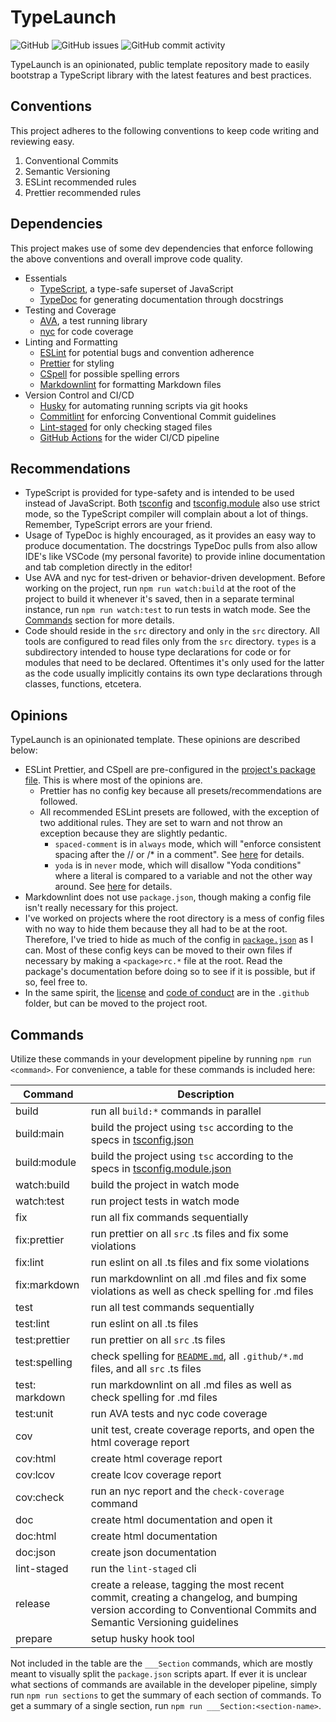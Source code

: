 # TypeLaunch

![GitHub](https://img.shields.io/github/license/ben-laird/typelaunch)
![GitHub issues](https://img.shields.io/github/issues-raw/ben-laird/typelaunch)
![GitHub commit activity](https://img.shields.io/github/commit-activity/m/ben-laird/typelaunch)

TypeLaunch is an opinionated, public template repository made to easily bootstrap a TypeScript library with the latest features and best practices.

## Conventions

This project adheres to the following conventions to keep code writing and reviewing easy.

1. Conventional Commits
2. Semantic Versioning
3. ESLint recommended rules
4. Prettier recommended rules

## Dependencies

This project makes use of some dev dependencies that enforce following the above conventions and overall improve code quality.

- Essentials
  - [TypeScript](https://www.typescriptlang.org/), a type-safe superset of JavaScript
  - [TypeDoc](https://typedoc.org) for generating documentation through docstrings
- Testing and Coverage
  - [AVA](https://avajs.dev), a test running library
  - [nyc](https://istanbul.js.org) for code coverage
- Linting and Formatting
  - [ESLint](https://eslint.org) for potential bugs and convention adherence
  - [Prettier](https://prettier.io) for styling
  - [CSpell](https://streetsidesoftware.github.io/cspell/) for possible spelling errors
  - [Markdownlint](https://github.com/DavidAnson/markdownlint) for formatting Markdown files
- Version Control and CI/CD
  - [Husky](https://typicode.github.io/husky) for automating running scripts via git hooks
  - [Commitlint](https://commitlint.js.org/) for enforcing Conventional Commit guidelines
  - [Lint-staged](https://github.com/okonet/lint-staged#readme) for only checking staged files
  - [GitHub Actions](https://docs.github.com/en/actions) for the wider CI/CD pipeline

## Recommendations

- TypeScript is provided for type-safety and is intended to be used instead of JavaScript. Both [tsconfig](tsconfig.json) and [tsconfig.module](tsconfig.module.json) also use strict mode, so the TypeScript compiler will complain about a lot of things. Remember, TypeScript errors are your friend.
- Usage of TypeDoc is highly encouraged, as it provides an easy way to produce documentation. The docstrings TypeDoc pulls from also allow IDE's like VSCode (my personal favorite) to provide inline documentation and tab completion directly in the editor!
- Use AVA and nyc for test-driven or behavior-driven development. Before working on the project, run `npm run watch:build` at the root of the project to build it whenever it's saved, then in a separate terminal instance, run `npm run watch:test` to run tests in watch mode. See the [Commands](typelaunch.md#commands) section for more details.
- Code should reside in the `src` directory and only in the `src` directory. All tools are configured to read files only from the `src` directory. `types` is a subdirectory intended to house type declarations for code or for modules that need to be declared. Oftentimes it's only used for the latter as the code usually implicitly contains its own type declarations through classes, functions, etcetera.

## Opinions

TypeLaunch is an opinionated template. These opinions are described below:

- ESLint Prettier, and CSpell are pre-configured in the [project's package file](package.json). This is where most of the opinions are.
  - Prettier has no config key because all presets/recommendations are followed.
  - All recommended ESLint presets are followed, with the exception of two additional rules. They are set to warn and not throw an exception because they are slightly pedantic.
    - `spaced-comment` is in `always` mode, which will "enforce consistent spacing after the // or /\* in a comment". See [here](https://eslint.org/docs/latest/rules/spaced-comment#rule-details) for details.
    - `yoda` is in `never` mode, which will disallow "Yoda conditions" where a literal is compared to a variable and not the other way around. See [here](https://eslint.org/docs/latest/rules/yoda#rule-details) for details.
- Markdownlint does not use `package.json`, though making a config file isn't really necessary for this project.
- I've worked on projects where the root directory is a mess of config files with no way to hide them because they all had to be at the root. Therefore, I've tried to hide as much of the config in [`package.json`](package.json) as I can. Most of these config keys can be moved to their own files if necessary by making a `<package>rc.*` file at the root. Read the package's documentation before doing so to see if it is possible, but if so, feel free to.
- In the same spirit, the [license](.github/LICENSE) and [code of conduct](.github/CODE_OF_CONDUCT.md) are in the `.github` folder, but can be moved to the project root.

## Commands

Utilize these commands in your development pipeline by running `npm run <command>`. For convenience, a table for these commands is included here:

| Command        | Description                                                                                                                                                      |
| -------------- | ---------------------------------------------------------------------------------------------------------------------------------------------------------------- |
| build          | run all `build:*` commands in parallel                                                                                                                           |
| build:main     | build the project using `tsc` according to the specs in [tsconfig.json](tsconfig.json)                                                                           |
| build:module   | build the project using `tsc` according to the specs in [tsconfig.module.json](tsconfig.module.json.json)                                                        |
| watch:build    | build the project in watch mode                                                                                                                                  |
| watch:test     | run project tests in watch mode                                                                                                                                  |
| fix            | run all fix commands sequentially                                                                                                                                |
| fix:prettier   | run prettier on all `src` .ts files and fix some violations                                                                                                      |
| fix:lint       | run eslint on all .ts files and fix some violations                                                                                                              |
| fix:markdown   | run markdownlint on all .md files and fix some violations as well as check spelling for .md files                                                                |
| test           | run all test commands sequentially                                                                                                                               |
| test:lint      | run eslint on all .ts files                                                                                                                                      |
| test:prettier  | run prettier on all `src` .ts files                                                                                                                              |
| test:spelling  | check spelling for [`README.md`](README.md), all `.github/*.md` files, and all `src` .ts files                                                                   |
| test: markdown | run markdownlint on all .md files as well as check spelling for .md files                                                                                        |
| test:unit      | run AVA tests and nyc code coverage                                                                                                                              |
| cov            | unit test, create coverage reports, and open the html coverage report                                                                                            |
| cov:html       | create html coverage report                                                                                                                                      |
| cov:lcov       | create lcov coverage report                                                                                                                                      |
| cov:check      | run an nyc report and the `check-coverage` command                                                                                                               |
| doc            | create html documentation and open it                                                                                                                            |
| doc:html       | create html documentation                                                                                                                                        |
| doc:json       | create json documentation                                                                                                                                        |
| lint-staged    | run the `lint-staged` cli                                                                                                                                        |
| release        | create a release, tagging the most recent commit, creating a changelog, and bumping version according to Conventional Commits and Semantic Versioning guidelines |
| prepare        | setup husky hook tool                                                                                                                                            |

Not included in the table are the `___Section` commands, which are mostly meant to visually split the `package.json` scripts apart. If ever it is unclear what sections of commands are available in the developer pipeline, simply run `npm run sections` to get the summary of each section of commands. To get a summary of a single section, run `npm run ___Section:<section-name>`.
